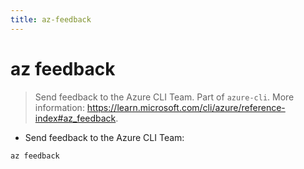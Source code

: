 ```yaml
---
title: az-feedback
---
```

# az feedback

> Send feedback to the Azure CLI Team.
> Part of `azure-cli`.
> More information: <https://learn.microsoft.com/cli/azure/reference-index#az_feedback>.

- Send feedback to the Azure CLI Team:

`az feedback`
